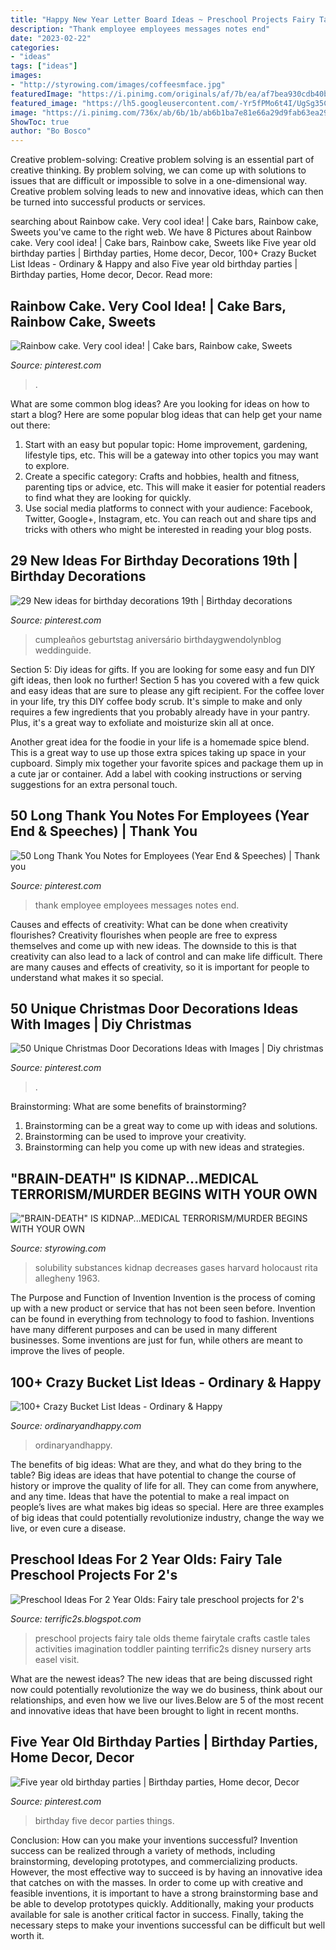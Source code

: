 ```yaml
---
title: "Happy New Year Letter Board Ideas ~ Preschool Projects Fairy Tale Olds Theme Fairytale Crafts Castle Tales Activities Imagination Toddler Painting Terrific2s Disney Nursery Arts Easel Visit"
description: "Thank employee employees messages notes end"
date: "2023-02-22"
categories:
- "ideas"
tags: ["ideas"]
images:
- "http://styrowing.com/images/coffeesmface.jpg"
featuredImage: "https://i.pinimg.com/originals/af/7b/ea/af7bea930cdb40b4eea30256e802ff53.jpg"
featured_image: "https://lh5.googleusercontent.com/-Yr5fPMo6t4I/UgSg35CF7rI/AAAAAAAAEDQ/6TIuZoG7YIk/s640/blogger-image--1318625134.jpg"
image: "https://i.pinimg.com/736x/ab/6b/1b/ab6b1ba7e81e66a29d9fab63ea29b404.jpg"
ShowToc: true
author: "Bo Bosco"
---
```



Creative problem-solving:
Creative problem solving is an essential part of creative thinking. By problem solving, we can come up with solutions to issues that are difficult or impossible to solve in a one-dimensional way. Creative problem solving leads to new and innovative ideas, which can then be turned into successful products or services.

	

		
searching about Rainbow cake. Very cool idea! | Cake bars, Rainbow cake, Sweets you've came to the right web. We have 8 Pictures about Rainbow cake. Very cool idea! | Cake bars, Rainbow cake, Sweets like Five year old birthday parties | Birthday parties, Home decor, Decor, 100+ Crazy Bucket List Ideas - Ordinary &amp; Happy and also Five year old birthday parties | Birthday parties, Home decor, Decor. Read more:
		
    
## Rainbow Cake. Very Cool Idea! | Cake Bars, Rainbow Cake, Sweets

<img loading=lazy src="https://i.pinimg.com/originals/af/7b/ea/af7bea930cdb40b4eea30256e802ff53.jpg" onerror="this.onerror=null;this.src='https://tse3.mm.bing.net/th?id=OIP.AsNUGdKGR0_5Ad7Tt0pWygHaLH&amp;pid=15.1';" alt="Rainbow cake. Very cool idea! | Cake bars, Rainbow cake, Sweets">

_Source: pinterest.com_

>. 

	

What are some common blog ideas?
Are you looking for ideas on how to start a blog? Here are some popular blog ideas that can help get your name out there: 
1. Start with an easy but popular topic: Home improvement, gardening, lifestyle tips, etc. This will be a gateway into other topics you may want to explore.
2. Create a specific category: Crafts and hobbies, health and fitness, parenting tips or advice, etc. This will make it easier for potential readers to find what they are looking for quickly.
3. Use social media platforms to connect with your audience: Facebook, Twitter, Google+, Instagram, etc. You can reach out and share tips and tricks with others who might be interested in reading your blog posts.

    
## 29 New Ideas For Birthday Decorations 19th | Birthday Decorations

<img loading=lazy src="https://i.pinimg.com/736x/b6/b2/a8/b6b2a8f00109ddd4e93c04e83ad40bba.jpg" onerror="this.onerror=null;this.src='https://tse4.mm.bing.net/th?id=OIP.kg0-lOTcQd-Yy71fwR0ShQAAAA&amp;pid=15.1';" alt="29 New ideas for birthday decorations 19th | Birthday decorations">

_Source: pinterest.com_

>cumpleaños geburtstag aniversário birthdaygwendolynblog weddinguide. 

	

Section 5: Diy ideas for gifts.
If you are looking for some easy and fun DIY gift ideas, then look no further! Section 5 has you covered with a few quick and easy ideas that are sure to please any gift recipient.
For the coffee lover in your life, try this DIY coffee body scrub. It's simple to make and only requires a few ingredients that you probably already have in your pantry. Plus, it's a great way to exfoliate and moisturize skin all at once.

Another great idea for the foodie in your life is a homemade spice blend. This is a great way to use up those extra spices taking up space in your cupboard. Simply mix together your favorite spices and package them up in a cute jar or container. Add a label with cooking instructions or serving suggestions for an extra personal touch.

    
## 50 Long Thank You Notes For Employees (Year End &amp; Speeches) | Thank You

<img loading=lazy src="https://i.pinimg.com/736x/ab/6b/1b/ab6b1ba7e81e66a29d9fab63ea29b404.jpg" onerror="this.onerror=null;this.src='https://tse2.mm.bing.net/th?id=OIP.dEHstoI5KHGLWPhbOvmSowAAAA&amp;pid=15.1';" alt="50 Long Thank You Notes for Employees (Year End &amp; Speeches) | Thank you">

_Source: pinterest.com_

>thank employee employees messages notes end. 

	

Causes and effects of creativity: What can be done when creativity flourishes?
Creativity flourishes when people are free to express themselves and come up with new ideas. The downside to this is that creativity can also lead to a lack of control and can make life difficult. There are many causes and effects of creativity, so it is important for people to understand what makes it so special.

    
## 50 Unique Christmas Door Decorations Ideas With Images | Diy Christmas

<img loading=lazy src="https://i.pinimg.com/originals/8c/e3/f0/8ce3f0c0bac6db1a0187c444dcbc142b.png" onerror="this.onerror=null;this.src='https://tse3.mm.bing.net/th?id=OIP.ObIENjVKck1xx4LXTXhzggHaK4&amp;pid=15.1';" alt="50 Unique Christmas Door Decorations Ideas with Images | Diy christmas">

_Source: pinterest.com_

>. 

	

Brainstorming: What are some benefits of brainstorming?
1. Brainstorming can be a great way to come up with ideas and solutions.
2. Brainstorming can be used to improve your creativity.
3. Brainstorming can help you come up with new ideas and strategies.

    
## &quot;BRAIN-DEATH&quot; IS KIDNAP...MEDICAL TERRORISM/MURDER BEGINS WITH YOUR OWN

<img loading=lazy src="http://styrowing.com/images/coffeesmface.jpg" onerror="this.onerror=null;this.src='https://tse2.mm.bing.net/th?id=OIP.TVN1p-BTYk2RIpDa6ntgYgHaJ8&amp;pid=15.1';" alt="&quot;BRAIN-DEATH&quot; IS KIDNAP...MEDICAL TERRORISM/MURDER BEGINS WITH YOUR OWN">

_Source: styrowing.com_

>solubility substances kidnap decreases gases harvard holocaust rita allegheny 1963. 

	

The Purpose and Function of Invention
Invention is the process of coming up with a new product or service that has not been seen before. Invention can be found in everything from technology to food to fashion. Inventions have many different purposes and can be used in many different businesses. Some inventions are just for fun, while others are meant to improve the lives of people.

    
## 100+ Crazy Bucket List Ideas - Ordinary &amp; Happy

<img loading=lazy src="https://ordinaryandhappy.com/wp-content/uploads/2021/06/oah74_crazybucketlist_01-768x1152.jpg" onerror="this.onerror=null;this.src='https://tse2.mm.bing.net/th?id=OIP.dLinZf6xNrDMHdeqZPtvzAHaLH&amp;pid=15.1';" alt="100+ Crazy Bucket List Ideas - Ordinary &amp; Happy">

_Source: ordinaryandhappy.com_

>ordinaryandhappy. 

	

The benefits of big ideas: What are they, and what do they bring to the table?
Big ideas are ideas that have potential to change the course of history or improve the quality of life for all. They can come from anywhere, and any time. Ideas that have the potential to make a real impact on people’s lives are what makes big ideas so special. Here are three examples of big ideas that could potentially revolutionize industry, change the way we live, or even cure a disease.

    
## Preschool Ideas For 2 Year Olds: Fairy Tale Preschool Projects For 2&#039;s

<img loading=lazy src="https://lh5.googleusercontent.com/-Yr5fPMo6t4I/UgSg35CF7rI/AAAAAAAAEDQ/6TIuZoG7YIk/s640/blogger-image--1318625134.jpg" onerror="this.onerror=null;this.src='https://tse3.mm.bing.net/th?id=OIP.N9ScETeK-YzqAw5zXi9E8AAAAA&amp;pid=15.1';" alt="Preschool Ideas For 2 Year Olds: Fairy tale preschool projects for 2&#039;s">

_Source: terrific2s.blogspot.com_

>preschool projects fairy tale olds theme fairytale crafts castle tales activities imagination toddler painting terrific2s disney nursery arts easel visit. 

	

What are the newest ideas?
The new ideas that are being discussed right now could potentially revolutionize the way we do business, think about our relationships, and even how we live our lives.Below are 5 of the most recent and innovative ideas that have been brought to light in recent months.

    
## Five Year Old Birthday Parties | Birthday Parties, Home Decor, Decor

<img loading=lazy src="https://i.pinimg.com/736x/2a/19/56/2a195617901a841c0dcf7b93eff6e5f4.jpg" onerror="this.onerror=null;this.src='https://tse3.mm.bing.net/th?id=OIP.UHRclgKWnr2Bg0BLPDSaQgHaJ3&amp;pid=15.1';" alt="Five year old birthday parties | Birthday parties, Home decor, Decor">

_Source: pinterest.com_

>birthday five decor parties things. 

	

Conclusion: How can you make your inventions successful?
Invention success can be realized through a variety of methods, including brainstorming, developing prototypes, and commercializing products. However, the most effective way to succeed is by having an innovative idea that catches on with the masses. In order to come up with creative and feasible inventions, it is important to have a strong brainstorming base and be able to develop prototypes quickly. Additionally, making your products available for sale is another critical factor in success. Finally, taking the necessary steps to make your inventions successful can be difficult but well worth it.

